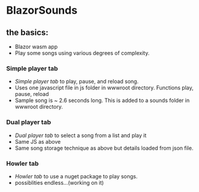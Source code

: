 # BlazorSounds
## the basics:
* Blazor wasm app
* Play some songs using various degrees of complexity.
### Simple player tab
* *Simple player tab* to play, pause, and reload song.
* Uses one javascript file in js folder in wwwroot directory. Functions play, pause, reload 
* Sample song is ~ 2.6 seconds long. This is added to a sounds folder in wwwroot directory.
### Dual player tab
* *Dual player tab* to select a song from a list and play it 
* Same JS as above
* Same song storage technique as above but details loaded from json file.
### Howler tab
* *Howler tab* to use a nuget package to play songs.
* possiblities endless...(working on it)
